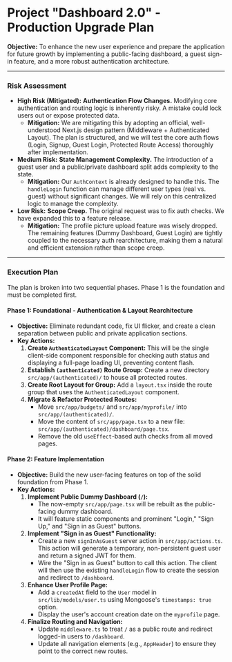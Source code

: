 # Project "Dashboard 2.0" - Production Upgrade Plan

**Objective:** To enhance the new user experience and prepare the application for future growth by implementing a public-facing dashboard, a guest sign-in feature, and a more robust authentication architecture.

---

### **Risk Assessment**

*   **High Risk (Mitigated):** **Authentication Flow Changes.** Modifying core authentication and routing logic is inherently risky. A mistake could lock users out or expose protected data.
    *   **Mitigation:** We are mitigating this by adopting an official, well-understood Next.js design pattern (Middleware + Authenticated Layout). The plan is structured, and we will test the core auth flows (Login, Signup, Guest Login, Protected Route Access) thoroughly after implementation.
*   **Medium Risk:** **State Management Complexity.** The introduction of a guest user and a public/private dashboard split adds complexity to the state.
    *   **Mitigation:** Our `AuthContext` is already designed to handle this. The `handleLogin` function can manage different user types (real vs. guest) without significant changes. We will rely on this centralized logic to manage the complexity.
*   **Low Risk:** **Scope Creep.** The original request was to fix auth checks. We have expanded this to a feature release.
    *   **Mitigation:** The profile picture upload feature was wisely dropped. The remaining features (Dummy Dashboard, Guest Login) are tightly coupled to the necessary auth rearchitecture, making them a natural and efficient extension rather than scope creep.

---

### **Execution Plan**

The plan is broken into two sequential phases. Phase 1 is the foundation and must be completed first.

#### **Phase 1: Foundational - Authentication & Layout Rearchitecture**

*   **Objective:** Eliminate redundant code, fix UI flicker, and create a clean separation between public and private application sections.
*   **Key Actions:**
    1.  **Create `AuthenticatedLayout` Component:** This will be the single client-side component responsible for checking auth status and displaying a full-page loading UI, preventing content flash.
    2.  **Establish `(authenticated)` Route Group:** Create a new directory `src/app/(authenticated)/` to house all protected routes.
    3.  **Create Root Layout for Group:** Add a `layout.tsx` inside the route group that uses the `AuthenticatedLayout` component.
    4.  **Migrate & Refactor Protected Routes:**
        *   Move `src/app/budgets/` and `src/app/myprofile/` into `src/app/(authenticated)/`.
        *   Move the content of `src/app/page.tsx` to a new file: `src/app/(authenticated)/dashboard/page.tsx`.
        *   Remove the old `useEffect`-based auth checks from all moved pages.

#### **Phase 2: Feature Implementation**

*   **Objective:** Build the new user-facing features on top of the solid foundation from Phase 1.
*   **Key Actions:**
    1.  **Implement Public Dummy Dashboard (`/`):**
        *   The now-empty `src/app/page.tsx` will be rebuilt as the public-facing dummy dashboard.
        *   It will feature static components and prominent "Login," "Sign Up," and "Sign in as Guest" buttons.
    2.  **Implement "Sign in as Guest" Functionality:**
        *   Create a new `signInAsGuest` server action in `src/app/actions.ts`. This action will generate a temporary, non-persistent guest user and return a signed JWT for them.
        *   Wire the "Sign in as Guest" button to call this action. The client will then use the existing `handleLogin` flow to create the session and redirect to `/dashboard`.
    3.  **Enhance User Profile Page:**
        *   Add a `createdAt` field to the `User` model in `src/lib/models/user.ts` using Mongoose's `timestamps: true` option.
        *   Display the user's account creation date on the `myprofile` page.
    4.  **Finalize Routing and Navigation:**
        *   Update `middleware.ts` to treat `/` as a public route and redirect logged-in users to `/dashboard`.
        *   Update all navigation elements (e.g., `AppHeader`) to ensure they point to the correct new routes.
